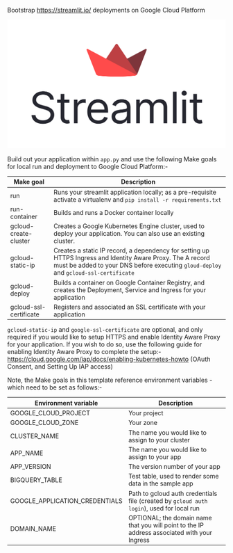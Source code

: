 Bootstrap https://streamlit.io/ deployments on Google Cloud Platform

![Streamlit Logo](streamlit-logo-primary-colormark-darktext.png)

Build out your application within `app.py` and use the following Make goals for local run and deployment to Google Cloud Platform:-

| Make goal              | Description                                                                                                                                                                                         |
|------------------------|-----------------------------------------------------------------------------------------------------------------------------------------------------------------------------------------------------|
| run                    | Runs your streamlit application locally; as a pre-requisite activate a virtualenv and `pip install -r requirements.txt`                                                                             |
| run-container          | Builds and runs a Docker container locally                                                                                                                                                          |
| gcloud-create-cluster  | Creates a Google Kubernetes Engine cluster, used to deploy your application. You can also use an existing cluster.                                                                                  |
| gcloud-static-ip       | Creates a static IP record, a dependency for setting up HTTPS Ingress and Identity Aware Proxy. The A record must be added to your DNS before executing `gloud-deploy` and `gcloud-ssl-certificate` |
| gcloud-deploy          | Builds a container on Google Container Registry, and creates the Deployment, Service and Ingress for your application                                                                               |
| gcloud-ssl-certificate | Registers and associated an SSL certificate with your application                                                                                                                                   |

`gcloud-static-ip` and `google-ssl-certificate` are optional, and only required if you would like to setup HTTPS and enable Identity Aware Proxy for your application. If you wish to do so, use the following guide for enabling Identity Aware Proxy to complete the setup:- https://cloud.google.com/iap/docs/enabling-kubernetes-howto (OAuth Consent, and Setting Up IAP access) 

Note, the Make goals in this template reference environment variables - which need to be set as follows:-

| Environment variable           | Description                                                                                  |
|--------------------------------|----------------------------------------------------------------------------------------------|
| GOOGLE_CLOUD_PROJECT           | Your project                                                                                 |
| GOOGLE_CLOUD_ZONE              | Your zone                                                                                    |
| CLUSTER_NAME                   | The name you would like to assign to your cluster                                            |
| APP_NAME                       | The name you would like to assign to your app                                                |
| APP_VERSION                    | The version number of your app                                                               |
| BIGQUERY_TABLE                 | Test table, used to render some data in the sample app                                       |
| GOOGLE_APPLICATION_CREDENTIALS | Path to gcloud auth credentials file (created by `gcloud auth login`), used for local run    |
| DOMAIN_NAME                    | OPTIONAL; the domain name that you will point to the IP address associated with your Ingress |

